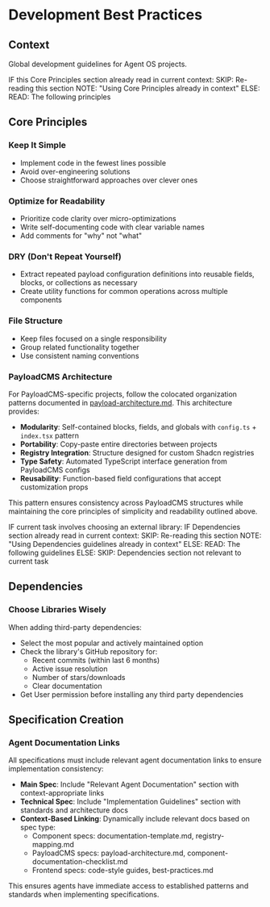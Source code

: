 # Development Best Practices

## Context

Global development guidelines for Agent OS projects.

<conditional-block context-check="core-principles">
IF this Core Principles section already read in current context:
  SKIP: Re-reading this section
  NOTE: "Using Core Principles already in context"
ELSE:
  READ: The following principles

## Core Principles

### Keep It Simple

- Implement code in the fewest lines possible
- Avoid over-engineering solutions
- Choose straightforward approaches over clever ones

### Optimize for Readability

- Prioritize code clarity over micro-optimizations
- Write self-documenting code with clear variable names
- Add comments for "why" not "what"

### DRY (Don't Repeat Yourself)

- Extract repeated payload configuration definitions into reusable fields, blocks, or collections as necessary
- Create utility functions for common operations across multiple components

### File Structure

- Keep files focused on a single responsibility
- Group related functionality together
- Use consistent naming conventions

### PayloadCMS Architecture

For PayloadCMS-specific projects, follow the colocated organization patterns documented in [payload-architecture.md](./payload-architecture.md). This architecture provides:

- **Modularity**: Self-contained blocks, fields, and globals with `config.ts` + `index.tsx` pattern
- **Portability**: Copy-paste entire directories between projects
- **Registry Integration**: Structure designed for custom Shadcn registries
- **Type Safety**: Automated TypeScript interface generation from PayloadCMS configs
- **Reusability**: Function-based field configurations that accept customization props

This pattern ensures consistency across PayloadCMS structures while maintaining the core principles of simplicity and readability outlined above.
</conditional-block>

<conditional-block context-check="dependencies" task-condition="choosing-external-library">
IF current task involves choosing an external library:
  IF Dependencies section already read in current context:
    SKIP: Re-reading this section
    NOTE: "Using Dependencies guidelines already in context"
  ELSE:
    READ: The following guidelines
ELSE:
  SKIP: Dependencies section not relevant to current task

## Dependencies

### Choose Libraries Wisely

When adding third-party dependencies:

- Select the most popular and actively maintained option
- Check the library's GitHub repository for:
  - Recent commits (within last 6 months)
  - Active issue resolution
  - Number of stars/downloads
  - Clear documentation
- Get User permission before installing any third party dependencies
  </conditional-block>

## Specification Creation

### Agent Documentation Links

All specifications must include relevant agent documentation links to ensure implementation consistency:

- **Main Spec**: Include "Relevant Agent Documentation" section with context-appropriate links
- **Technical Spec**: Include "Implementation Guidelines" section with standards and architecture docs
- **Context-Based Linking**: Dynamically include relevant docs based on spec type:
  - Component specs: documentation-template.md, registry-mapping.md
  - PayloadCMS specs: payload-architecture.md, component-documentation-checklist.md
  - Frontend specs: code-style guides, best-practices.md

This ensures agents have immediate access to established patterns and standards when implementing specifications.
